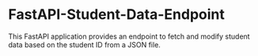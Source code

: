 # FastAPI-Student-Data-Endpoint
This FastAPI application provides an endpoint to fetch and modify student data based on the student ID from a JSON file.
